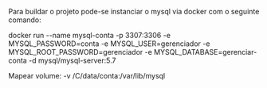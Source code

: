 Para buildar o projeto pode-se instanciar o mysql via docker com o seguinte comando:

docker run --name mysql-conta -p 3307:3306 -e MYSQL_PASSWORD=conta -e MYSQL_USER=gerenciador -e MYSQL_ROOT_PASSWORD=gerenciador -e MYSQL_DATABASE=gerenciar-conta -d mysql/mysql-server:5.7


Mapear volume: -v /C/data/conta:/var/lib/mysql
